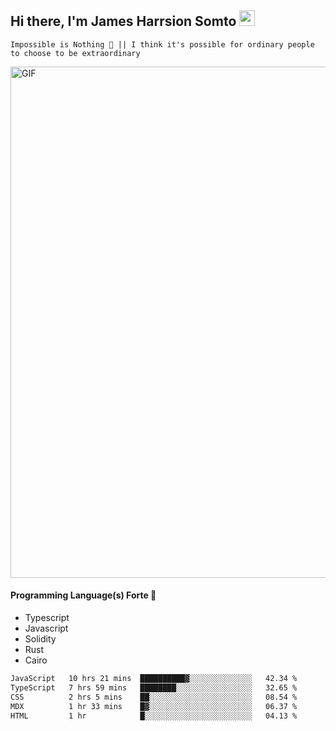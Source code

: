 ## Hi there, I'm James Harrsion Somto <img src="https://media.giphy.com/media/hvRJCLFzcasrR4ia7z/giphy.gif" width="25px">

`Impossible is Nothing 🚀 || I think it's possible for ordinary people to choose to be extraordinary`

 
<img align="center" alt="GIF" src="https://github.com/Gapur/Gapur/blob/master/coding.gif?raw=true" width="818px" height="818px" />


#### Programming Language(s) Forte 🚀
- Typescript
- Javascript
- Solidity
- Rust
- Cairo



<!--START_SECTION:waka-->

```txt
JavaScript   10 hrs 21 mins  ██████████▓░░░░░░░░░░░░░░   42.34 %
TypeScript   7 hrs 59 mins   ████████░░░░░░░░░░░░░░░░░   32.65 %
CSS          2 hrs 5 mins    ██░░░░░░░░░░░░░░░░░░░░░░░   08.54 %
MDX          1 hr 33 mins    █▓░░░░░░░░░░░░░░░░░░░░░░░   06.37 %
HTML         1 hr            █░░░░░░░░░░░░░░░░░░░░░░░░   04.13 %
```

<!--END_SECTION:waka-->
<br />
<br />
<br />







